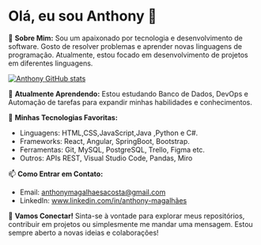 # Olá, eu sou Anthony 👋

🌟 **Sobre Mim:**
Sou um apaixonado por tecnologia e desenvolvimento de software. Gosto de resolver problemas e aprender novas linguagens de programação. Atualmente, estou focado em desenvolvimento de projetos em diferentes linguagens.

[![Anthony GitHub stats](https://github-readme-stats.vercel.app/api?username=anthonymagalhaes&show_icons=true&theme=radical)](https://github.com/anthonymagalhaes)

🌱 **Atualmente Aprendendo:**
Estou estudando Banco de Dados, DevOps e Automação de tarefas para expandir minhas habilidades e conhecimentos.

🔧 **Minhas Tecnologias Favoritas:**
- Linguagens: HTML,CSS,JavaScript,Java ,Python e C#.
- Frameworks: React, Angular, SpringBoot, Bootstrap.
- Ferramentas: Git, MySQL, PostgreSQL, Trello, Figma etc.
- Outros: APIs REST, Visual Studio Code, Pandas, Miro

  
📫 **Como Entrar em Contato:**
- Email: anthonymagalhaesacosta@gmail.com
- LinkedIn: www.linkedin.com/in/anthony-magalhães


🎉 **Vamos Conectar!**
Sinta-se à vontade para explorar meus repositórios, contribuir em projetos ou simplesmente me mandar uma mensagem. Estou sempre aberto a novas ideias e colaborações!

